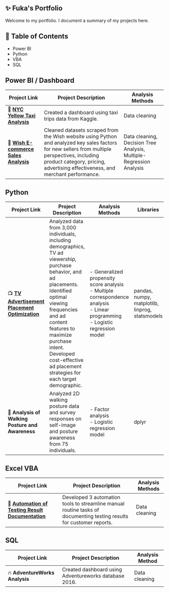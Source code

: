 ## ✨ Fuka's Portfolio
Welcome to my portfolio. I document a summary of my projects here.

## 📑 Table of Contents
- Power BI
- Python
- VBA
- SQL

## Power BI / Dashboard
| Project Link | Project Description | Analysis Methods |
|-------------|----------------------|------------------|
| 🚕 **[NYC Yellow Taxi Analysis](https://github.com/Fukachandebug/NYC-Yellow-Tax-Analysis)** | Created a dashboard using taxi trips data from Kaggle. | Data cleaning |
| 👙 **[Wish E-commerce Sales Analysis](https://github.com/Fukachandebug/E-commerce-Sales-Analysis.git)** | Cleaned datasets scraped from the Wish website using Python and analyzed key sales factors for new sellers from multiple perspectives, including product category, pricing, advertising effectiveness, and merchant performance. | Data cleaning, Decision Tree Analysis, Multiple-Regression Analysis |


## Python

| Project Link | Project Description | Analysis Methods | Libraries |
|-------------|----------------------|------------------|-----------|
| 📺 **[TV Advertisement Placement Optimization](https://github.com/Fukachandebug/TV-Advertising-Analysis.git)** | Analyzed data from 3,000 individuals, including demographics, TV ad viewership, purchase behavior, and ad placements. Identified optimal viewing frequencies and ad content features to maximize purchase intent. Developed cost-effective ad placement strategies for each target demographic. | - Generalized propensity score analysis  <br> - Multiple correspondence analysis  <br> - Linear programming  <br> - Logistic regression model | pandas, numpy, matplotlib, linprog, statsmodels |
| 🚶 **Analysis of Walking Posture and Awareness** | Analyzed 2D walking posture data and survey responses on self-image and posture awareness from 75 individuals. | - Factor analysis  <br> - Logistic regression model | dplyr |


## Excel VBA

| Project Link | Project Description | Analysis Methods |
|-------------|----------------------|------------------|
| 📖 **[Automation of Testing Result Documentation](https://github.com/Fukachandebug/Automation-of-Testing-Result-Documentation.git)** | Developed 3 automation tools to streamline manual routine tasks of documenting testing results for customer reports. | Data cleaning |

## SQL

| Project Link | Project Description | Analysis Method |
|--------------|---------------------|------|
| 🔥 **AdventureWorks Analysis** | Created dashboard using Adventureworks database 2016. | Data cleaning |



